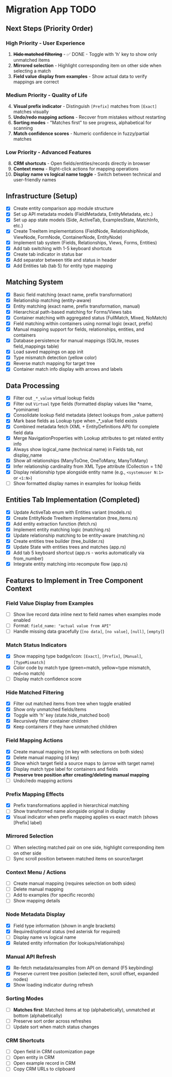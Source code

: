 # Migration App TODO

## Next Steps (Priority Order)

### High Priority - User Experience
1. ~~**Hide matched filtering**~~ - ✅ DONE - Toggle with 'h' key to show only unmatched items
2. **Mirrored selection** - Highlight corresponding item on other side when selecting a match
3. **Field value display from examples** - Show actual data to verify mappings are correct

### Medium Priority - Quality of Life
4. **Visual prefix indicator** - Distinguish `[Prefix]` matches from `[Exact]` matches visually
5. **Undo/redo mapping actions** - Recover from mistakes without restarting
6. **Sorting modes** - "Matches first" to see progress, alphabetical for scanning
7. **Match confidence scores** - Numeric confidence in fuzzy/partial matches

### Low Priority - Advanced Features
8. **CRM shortcuts** - Open fields/entities/records directly in browser
9. **Context menu** - Right-click actions for mapping operations
10. **Display name vs logical name toggle** - Switch between technical and user-friendly names

## Infrastructure (Setup)
- [x] Create entity comparison app module structure
- [x] Set up API metadata models (FieldMetadata, EntityMetadata, etc.)
- [x] Set up app state models (Side, ActiveTab, ExamplesState, MatchInfo, etc.)
- [x] Create TreeItem implementations (FieldNode, RelationshipNode, ViewNode, FormNode, ContainerNode, EntityNode)
- [x] Implement tab system (Fields, Relationships, Views, Forms, Entities)
- [x] Add tab switching with 1-5 keyboard shortcuts
- [x] Create tab indicator in status bar
- [x] Add separator between title and status in header
- [x] Add Entities tab (tab 5) for entity type mapping

## Matching System
- [x] Basic field matching (exact name, prefix transformation)
- [x] Relationship matching (entity-aware)
- [x] Entity matching (exact name, prefix transformation, manual)
- [x] Hierarchical path-based matching for Forms/Views tabs
- [x] Container matching with aggregated status (FullMatch, Mixed, NoMatch)
- [x] Field matching within containers using normal logic (exact, prefix)
- [x] Manual mapping support for fields, relationships, entities, and containers
- [x] Database persistence for manual mappings (SQLite, reuses field_mappings table)
- [x] Load saved mappings on app init
- [x] Type mismatch detection (yellow color)
- [x] Reverse match mapping for target tree
- [x] Container match info display with arrows and labels

## Data Processing
- [x] Filter out `_*_value` virtual lookup fields
- [x] Filter out `Virtual` type fields (formatted display values like *name, *yominame)
- [x] Consolidate lookup field metadata (detect lookups from _value pattern)
- [x] Mark base fields as Lookup type when _*_value field exists
- [x] Combined metadata fetch (XML + EntityDefinitions API) for complete field data
- [x] Merge NavigationProperties with Lookup attributes to get related entity info
- [x] Always show logical_name (technical name) in Fields tab, not display_name
- [x] Show all relationships (ManyToOne, OneToMany, ManyToMany)
- [x] Infer relationship cardinality from XML Type attribute (Collection = 1:N)
- [x] Display relationship type alongside entity name (e.g., `<systemuser N:1>` or `<1:N>`)
- [ ] Show formatted display names in examples for lookup fields

## Entities Tab Implementation (Completed)
- [x] Update ActiveTab enum with Entities variant (models.rs)
- [x] Create EntityNode TreeItem implementation (tree_items.rs)
- [x] Add entity extraction function (fetch.rs)
- [x] Implement entity matching logic (matching.rs)
- [x] Update relationship matching to be entity-aware (matching.rs)
- [x] Create entities tree builder (tree_builder.rs)
- [x] Update State with entities trees and matches (app.rs)
- [x] Add tab 5 keyboard shortcut (app.rs - works automatically via from_number)
- [x] Integrate entity matching into recompute flow (app.rs)

## Features to Implement in Tree Component Context

### **Field Value Display from Examples**
- [ ] Show live record data inline next to field names when examples mode enabled
- [ ] Format: `field_name: "actual value from API"`
- [ ] Handle missing data gracefully (`[no data]`, `[no value]`, `[null]`, `[empty]`)

### **Match Status Indicators**
- [x] Show mapping type badge/icon: `[Exact]`, `[Prefix]`, `[Manual]`, `[TypeMismatch]`
- [x] Color code by match type (green=match, yellow=type mismatch, red=no match)
- [ ] Display match confidence score

### **Hide Matched Filtering**
- [x] Filter out matched items from tree when toggle enabled
- [x] Show only unmatched fields/items
- [x] Toggle with 'h' key (state.hide_matched bool)
- [x] Recursively filter container children
- [x] Keep containers if they have unmatched children

### **Field Mapping Actions**
- [x] Create manual mapping (m key with selections on both sides)
- [x] Delete manual mapping (d key)
- [x] Show which target field a source maps to (arrow with target name)
- [x] Display match type label for containers and fields
- [x] **Preserve tree position after creating/deleting manual mapping**
- [ ] Undo/redo mapping actions

### **Prefix Mapping Effects**
- [x] Prefix transformations applied in hierarchical matching
- [ ] Show transformed name alongside original in display
- [x] Visual indicator when prefix mapping applies vs exact match (shows [Prefix] label)

### **Mirrored Selection**
- [ ] When selecting matched pair on one side, highlight corresponding item on other side
- [ ] Sync scroll position between matched items on source/target

### **Context Menu / Actions**
- [ ] Create manual mapping (requires selection on both sides)
- [ ] Delete manual mapping
- [ ] Add to examples (for specific records)
- [ ] Show mapping details

### **Node Metadata Display**
- [x] Field type information (shown in angle brackets)
- [x] Required/optional status (red asterisk for required)
- [ ] Display name vs logical name
- [x] Related entity information (for lookups/relationships)

### **Manual API Refresh**
- [x] Re-fetch metadata/examples from API on demand (F5 keybinding)
- [x] Preserve current tree position (selected item, scroll offset, expanded nodes)
- [x] Show loading indicator during refresh

### **Sorting Modes**
- [ ] **Matches first**: Matched items at top (alphabetically), unmatched at bottom (alphabetically)
- [ ] Preserve sort order across refreshes
- [ ] Update sort when match status changes

### **CRM Shortcuts**
- [ ] Open field in CRM customization page
- [ ] Open entity in CRM
- [ ] Open example record in CRM
- [ ] Copy CRM URLs to clipboard
